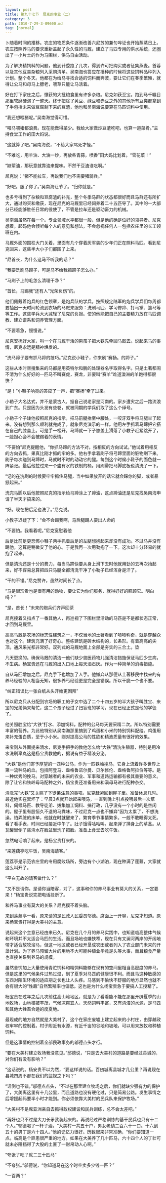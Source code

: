 ```yaml
---
layout: post
title: 第九十七节　尼克的事业（二）
category: 3
path: 2010-7-29-3-09600.md
tag: [normal]
---
```


卜随着时间的推移。农庄的物质条件逐渐改善六尼苏的兼匀哗证也开始蒸蒸日上。农庄按照养马的要求重新盖起了永久性的马厩，建立了马匹专用的供水系统，还圈出了一小片土的作为马围栏，供马自由活动。

为了解决精饲料的问题，他到计委跑了几次，得到许可把购买或者征集燕麦。首蓉以及其他豆类杂粮列入采购清单。吴南海也答应在播种的时候将这些饲料品种列入计划。整个冬天。他都在为给马寻找合适的饲料而奔波，要让它们在春季繁殖，就得让公马和母马上膘老，喂草只能让马活着。

好在打下家庄之后，缴获的大批粮食里有许多杂粮。尼克如获至宝。跑到马千瞩目那里软磨硬泡了一整天。终于把除了黄豆、绿豆和赤豆之外的其他所有豆类都拿到了手包括未来做豆腐剩下来的豆渣，他也和吴南海说要算在马匹饲料中使用。

“我还想喂猪呢。”吴南海觉得可惜。

“喂马喂猪都浪费。现在能做得菜少。我给大家做炒豆渣吃吧，也算一道菜肴。”主持食堂工作的田大妈说。

“这就算了吧。”吴南海说，“不给大家骂死才怪。”

“不难吃，用羊油、大油一炒，再放些青蒜，喷香”田大妈比划着。“雪花菜！”

“缺荤油，那玩意就靠油来提味。不然干豆渣谁吃啊。”

尼克说：“猪不能拉车，再说我们也不需要猪骑兵。”

“好吧。服了你了。”吴南海让节了。“归你就是。”

也多亏得到了杂粮和豆腐渣的补充，整个冬季马群的状态都很好而且马群还有所扩大，通过购买和缴获，现在尼克的马厩里已经饲养着二十五匹导了。其中的一大部分已经能够胜任日常的役使了，不管是拉车还是驱动畜力的机械。

吴南海虽然在每一个。专业领域水平都很一般，但是他的确是位好的领导者。尼克想着。起码他会倾听每个人的意见和想法，不会忽视任何人一包括农庄里的长工领班在内。

马厩外面的围栏大门关着，里面有几个穿着灰军装的少年们正在照料马匹。看到尼克回来，这些半大小子们都围了上来。

“尼首长，为什么这马不听我的话？”

“我要洗刷马蹄子，可是马不给我抓蹄子怎么办。”

“马刷子上的毛怎么清理干净？”

“首长，马踢我”还有人“光荣负伤”的。

他们佩戴着炮兵的红色领章，是炮兵队的学兵。按照规定陆军的炮兵学兵们每周都要抽出一天时间轮流到农场的马厩来服务：洗刷马匹、学习修蹄、打马掌、遛马等等工作。这些学兵大大减轻了尼克的负担。使的他能把自己的主要精力放在马匹调教、建立谱系和饲养管理方面。

“不要着急，慢慢说。”

尼克安抚好大家，叫一个在马厩干活的男孩子把大铁先牵回马厩去。说起来马的事情，尼克永远是精神焕发的。

“洗马蹄子要有抓马蹄的技巧。”尼克说小鞋子，你来刷“赛扬。的蹄子。”

这些从本时空搜集来的马都是用英特尔和鹏的处理器名字取得名字。只是土著都闹不清为什么好好的一匹马不叫赛虎，赛龙，非要叫“赛羊”难道澳洲的羊跑得都很快？

“是！”小鞋子响亮的答应了一声，把“赛扬”牵了过来。

小勒子大名达式，并不是蒙古人，据自己说老家是河南的。家乡遭灾之后一路流浪到广东。只是因为头发有些卷，就被同期的学兵们取了这么个绰号。

小勒子个子矮他按照尼克的指示，把马前腿抬至中腰处，一咬牙双手将马腿举了起来。没有想到那么顺利就完成了。就象尼克演示的一样。他用左手抓着马蹄把它搭在自己的膝盖上。可是手一松开，马蹄就一下子膝盖上滑落了小教子赶紧跳开了，一脸担心会不会被踢着的表情。

“不要怕”尼克提醒他，“你抓马蹄的方法不对，按相反的方向试试。”他试着用相反的方向去抓，果真比刚才抓的牢的多。他右手拿着刷子将弓蹄里面的脏物刷下来。刷子每次碰到马蹄时，马就时不时的动动它的腿。每到这个时候小鞋子的面色就一阵紧张。最后他拉过来一个盛有水的铁制的桶，用刷帚把马脚底板也清洗了一下。

“记的在洗刷的时候要牢牢抓住马腿，当中如果放开的话它就会踩你的脚，或者暴怒起来。”

洗完马脚以后他按照尼克的指示给马蹄涂上了蹄油，这点蹄油还是尼克找吴南海申请了半天才搞来的。

“好。现在把后足也洗了。”尼克说。

小教子迟疑了下：“会不会踢我啊，马后腿踢人要出人命的

“不要怕。我看着呢。”尼克宽慰着他

后足比前足更恐怖小鞋子两手抓着后足的左腿想抱起来却没有成功。不过马并没有踢他，这算是稍微安了他的心。于是我再一次用劲抱了一下。这次却十分轻易的就抱了起来。

但是清洗还是十分的费力，每当马蹄快要从身上滑下去时他就用劲的去再次抬起来，好不容易总算把四只马腿全都清洗干净了小勒子已经浑身是汗了。

“干的不错。”尼克赞许，虽然时间长了点。

“马是很珍贵也是很有用的动物，要让它为你们服务，就得好好的照顾它。明白吗？”

“是，首长！”未来的炮兵们齐声回茶

尼克接着又指点了一番其他人，再巡视了下围栏里活动的马匹是不是都状态正常，才回到马厩里。

高高马厩是农场的标志性建筑之一，不仅当地的土著看到了啧啧称奇，就是穿越众也对这个。建筑充满了好奇心。整栋建筑是砖木结构的，长条形。有着高高的尖顶。通风采光都非常好。双列式的马厩地面上全部是夯实的三合土。垫

凡天更换的。确保马厩的清洁一他们缺少兽医药物儿强清洁措施保证马匹少生病，不生病。杨宝贵还在马厩的出入口地上每天洒石灰。作为一种简单的消毒措施。

自从马匹增加之后，尼克手下也增加了人手。他嫌弃从那德从土著移民中找来的有养马经验的人相当无知，很多养丐经验更是完全是错误。所以干脆一个也不要。

“纠正错误比一张白纸从头开始更困拜”

所以尼克只从分配到农场的职工的子女中选了二个十四五岁的半大孩子叫胜宝、来宝的兄弟俩来帮忙，这二个孩子经过了扫盲班的学习，现在已经正式是他的学徒了。

他关照胜宝给“大铁”打水、添加饲料。配种的公马每天要采精二次。所以特别需要丰富的营养。为此他特别从吴南海那里搞到了鸡蛋和小米的特别饲料配给。鸡蛋用来补充蛋白质，至于小小米。则对提高公马的性欲和精液质量有很好的效果。

来宝则从外面提来清水，尼克手把手的教他怎么给“大铁”清洗生殖器，特别是用冷水洗刷辜丸这是杨宝贵教他的，据说有益于精液分泌。

“大铁”是他们寄予厚望的一匹种公马，作为一匹铁岭挽马，它身上流着许多世界上第一流种马的血。包括阿登马、盎格鲁诺尔曼、贝尔修伦、盎格鲁阿拉伯等等。是一种优秀的挽马。对穿越者的未来的农业、军事和道路运输都有极其重要的意义。除了让它和铁岭母马配种之外，杨宝贵还准备用来和滇母马进行配种杂交。

清洗完“大铁”又关照了下徒弟注意的事项。尼克赶紧回到屋子里。准备休息几时。最近他实在累坏了：早晨3点就开始起来喂马，一直到晚上引点投喂最后一次草料，伺候马匹、教导徒弟、拨集加工饲料、搞行政，几乎没有一个小时的是空闲的。屋子里有股恒久不退的马粪味，不过尼克一点也不嫌弃"因为太累了，不想洗澡。怕弄脏的床单，他就在时就醒来了，繁育季节事情繁多。一般不敢睡得太死。看了看手表，时间已经接近中午了。肚子饿得咕咕叫。起来弹了掸身上的草茎。从瓦罐里倒了些清水在脸盆里洗了把脸。准备上食堂去吃午饭。

忽然电话响了起来。是杨宝贵打来的。

“来莲藕亭吃午饭，吴南海请客。”

莲荔亭是示范农庄里的专用腐败场所，旁边有个小湖泊，现在种满了莲藕，大家就这么叫开了。

“平白无故的请客做什么？”

“又不是请你。是请你当陪客，对了，这事和你的养马事业有莫大的关系，一定要来！”杨宝贵说完把电话挂断了。

和养马事业有莫大的关系？尼克摸不着头脑。

来到莲藕亭一看，原来请的是民政人民委员邬德。席面上一开聊，尼克才知道。原来杨宝贵打得是大美村的主意。

说起来这个主意已经由来已久。尼克在几个月的养马实践中，也知道临高整体气候和环境并不太适合马匹的生活。而且场地也嫌狭窄，现在只有文澜河两岸的开阔地带才适合放牧溜马，但这一地区或者已经开垦成农田或者列入了农业部门未来的开垦计划。为了养马预留大片的用地不大可能种植业毕竟是头等大事，而且粮食产量也直接关系到养马的规模。

虽然舍饲加上大量使用青贮饲料和精饲料能够在现有的空间里相当高密度的养马。但是这里的气候条件过热过湿，到了夏季对马匹的健康很不利。而且马这种敏感的东西对陌生环境的适应期之长也让人头疼。马感到不愉快不舒服的地方显然也就不会有很大的“性趣”自然繁殖率也偏低。这也是为什么杨宝贵急于要搞人工授精了。

杨宝贵在过年之后几次前往高山岭地区，就是为了看看能不能在那里开辟夏季的山地牧场，山地植被丰茂，气候凉爽宜人，天然饲料丰富，又有清洁的水源，是马匹和其他大牲畜合适的度夏地。

最现成的地方自然就是大美村了，这个在家庄废墟上建立起来的小村庄，由穿越政权牢牢的控制着。村子附近有水源，有近千亩的谷地和坡地，可以用来放牧和种植饲料。

但是这事情的控制着全部民政事务的邬德点头才行。

“要在大美村建立牧场我没意见。”邸德说，“只是去大美村的道路是要经过县城的，对你们有没有影响？”

“这话说的。杨安贵不以为然，“要这样说的话。百仞城离县城才几公里？再说现在县城四周不都在我们的监视之下吗？”

“话倒也不错。”邬德点点头，“不过在那里建立牧场之后，你们就缺少强有力的保护了，大美离这里有十几公里，而且道路也没有硬化过，只是简易公路。发生事情之后增援起码要半小时才能到。你必须依靠大美村的民兵队来保护牧场。”

“大美村不是席亚洲亲自去抓得政权建设和民兵训练，总不会太差吧。”

“再好也只不过是大刀长矛武装起来的。再说经过严格训练的基干民兵也只有十二个人。”邬德喝了一杯子酒，“大美村一共五十户，男女老幼二百六十一口。十六到五十的男丁是六十四人。”他的记忆力很好。历数起来非常准确，“你们要知道一点。临高是个匪患很严重的地方。如果在大美养了几十匹马，六十四个人的丁壮可就未必阻挡得了大股的土匪了一财帛动人心啊。”

“夸张了吧？就二三十匹马”

“不夸张。”邬德说，“你知道马在这个时空卖多少钱一匹？”

“一百两？”
